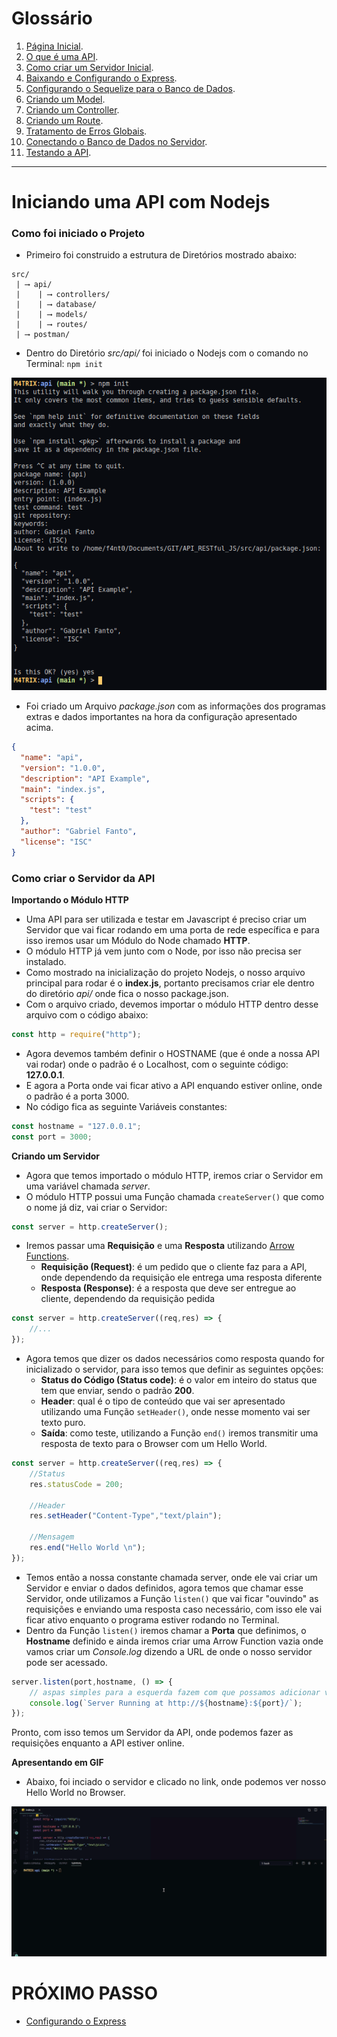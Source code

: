 <h1>Glossário</h1>

1. [Página Inicial](https://estudosdofantinho.github.io/API_RESTful_JS/).
2. [O que é uma API](1-O-que-é-uma-api.md).
3. [Como criar um Servidor Inicial](2-Servidor-Inicial.md).
4. [Baixando e Configurando o Express](3-Configurando-Express.md).
5. [Configurando o Sequelize para o Banco de Dados](4-Configurando-Banco-de-Dados.md).
6. [Criando um Model](5-Criando-um-Model.md).
7. [Criando um Controller](6-Criando-um-Controller.md).
8. [Criando um Route](7-Criando-um-Route.md).
9. [Tratamento de Erros Globais](8-Tratamento-de-Erros-Globais.md).
10. [Conectando o Banco de Dados no Servidor](9-Conectando-Banco-de-Dados.md).
11. [Testando a API](10-Testando-a-API.md).

---

# Iniciando uma API com Nodejs

### Como foi iniciado o Projeto

* Primeiro foi construido a estrutura de Diretórios mostrado abaixo:

```text
src/
 | ⟶ api/
 |    | ⟶ controllers/
 |    | ⟶ database/
 |    | ⟶ models/
 |    | ⟶ routes/
 | ⟶ postman/
```

* Dentro do Diretório _src/api/_ foi iniciado o Nodejs com o comando no Terminal: `npm init`

<img src="../images/init-node.png">

* Foi criado um Arquivo _package.json_ com as informações dos programas extras e dados importantes na hora da configuração apresentado acima.

```json
{
  "name": "api",
  "version": "1.0.0",
  "description": "API Example",
  "main": "index.js",
  "scripts": {
    "test": "test"
  },
  "author": "Gabriel Fanto",
  "license": "ISC"
}
```

### Como criar o Servidor da API

**Importando o Módulo HTTP**

* Uma API para ser utilizada e testar em Javascript é preciso criar um Servidor que vai ficar rodando em uma porta de rede específica e para isso iremos usar um Módulo do Node chamado **HTTP**.
* O módulo HTTP já vem junto com o Node, por isso não precisa ser instalado.
* Como mostrado na inicialização do projeto Nodejs, o nosso arquivo principal para rodar é o **index.js**, portanto precisamos criar ele dentro do diretório _api/_ onde fica o nosso package.json.
* Com o arquivo criado, devemos importar o módulo HTTP dentro desse arquivo com o código abaixo:
  
```javascript
const http = require("http");
```

* Agora devemos também definir o HOSTNAME (que é onde a nossa API vai rodar) onde o padrão é o Localhost, com o seguinte código: **127.0.0.1**.
* E agora a Porta onde vai ficar ativo a API enquando estiver online, onde o padrão é a porta 3000. 
* No código fica as seguinte Variáveis constantes:

```javascript
const hostname = "127.0.0.1";
const port = 3000;
```

**Criando um Servidor**

* Agora que temos importado o módulo HTTP, iremos criar o Servidor em uma variável chamada _server_.
* O módulo HTTP possui uma Função chamada `createServer()` que como o nome já diz, vai criar o Servidor:

```javascript
const server = http.createServer();
``` 

* Iremos passar uma **Requisição** e uma **Resposta** utilizando [Arrow Functions](https://www.w3schools.com/js/js_arrow_function.asp).
  * **Requisição (Request)**: é um pedido que o cliente faz para a API, onde dependendo da requisição ele entrega uma resposta diferente
  * **Resposta (Response)**: é a resposta que deve ser entregue ao cliente, dependendo da requisição pedida
  
```javascript
const server = http.createServer((req,res) => {
    //...
});
```

* Agora temos que dizer os dados necessários como resposta quando for inicializado o servidor, para isso temos que definir as seguintes opções:
  * **Status do Código (Status code)**: é o valor em inteiro do status que tem que enviar, sendo o padrão **200**.
  * **Header**: qual é o tipo de conteúdo que vai ser apresentado utilizando uma Função `setHeader()`, onde nesse momento vai ser texto puro.
  * **Saída**: como teste, utilizando a Função `end()` iremos transmitir uma resposta de texto para o Browser com um Hello World.

```javascript
const server = http.createServer((req,res) => {
    //Status
    res.statusCode = 200;
    
    //Header
    res.setHeader("Content-Type","text/plain");

    //Mensagem
    res.end("Hello World \n");
});
```

* Temos então a nossa constante chamada server, onde ele vai criar um Servidor e enviar o dados definidos, agora temos que chamar esse Servidor, onde utilizamos a Função `listen()` que vai ficar "ouvindo" as requisições e enviando uma resposta caso necessário, com isso ele vai ficar ativo enquanto o programa estiver rodando no Terminal.
* Dentro da Função `listen()` iremos chamar a **Porta** que definimos, o **Hostname** definido e ainda iremos criar uma Arrow Function vazia onde vamos criar um _Console.log_ dizendo a URL de onde o nosso servidor pode ser acessado.

```javascript
server.listen(port,hostname, () => {
    // aspas simples para a esquerda fazem com que possamos adicionar variaveis na String
    console.log(`Server Running at http://${hostname}:${port}/`);
});
```

Pronto, com isso temos um Servidor da API, onde podemos fazer as requisições enquanto a API estiver online.

**Apresentando em GIF**

* Abaixo, foi inciado o servidor e clicado no link, onde podemos ver nosso Hello World no Browser.

<img src="../images/basic-explain/server-test.gif">

# PRÓXIMO PASSO

* [Configurando o Express](3-Configurando-Express.md)